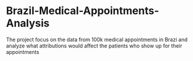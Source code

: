 # Brazil-Medical-Appointments-Analysis
The project focus on the data from 100k medical appointments in Brazi and analyze what attributions would affect the patients who show up for their appointments
